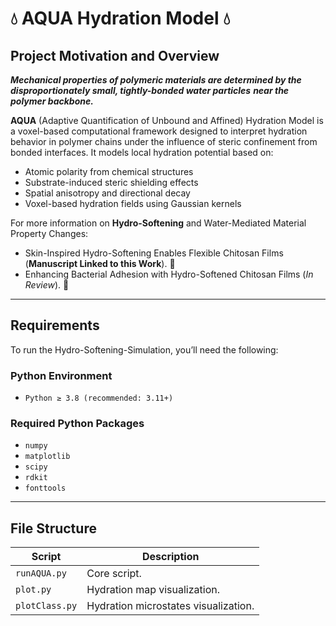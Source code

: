 # 💧 AQUA Hydration Model 💧

## Project Motivation and Overview

***Mechanical properties of polymeric materials are determined by the disproportionately small, tightly-bonded water particles*** ***near the polymer backbone.*** 

**AQUA** (Adaptive Quantification of Unbound and Affined) Hydration Model is a voxel-based computational framework designed to interpret hydration behavior in polymer chains under the influence of steric confinement from bonded interfaces. It models local hydration potential based on:

- Atomic polarity from chemical structures  
- Substrate-induced steric shielding effects 
- Spatial anisotropy and directional decay  
- Voxel-based hydration fields using Gaussian kernels  

For more information on **Hydro-Softening** and Water-Mediated Material Property Changes:
- Skin-Inspired Hydro-Softening Enables Flexible Chitosan Films (**Manuscript Linked to this Work**). 🧪
- Enhancing Bacterial Adhesion with Hydro-Softened Chitosan Films (*In Review*). 🦠

---

## Requirements

To run the Hydro-Softening-Simulation, you’ll need the following:

### Python Environment
- `Python ≥ 3.8 (recommended: 3.11+)`

### Required Python Packages
- `numpy`
- `matplotlib`
- `scipy`
- `rdkit`
- `fonttools`

---

## File Structure

| Script | Description |
|--------|-------------|
| `runAQUA.py` | Core script. |
| `plot.py` | Hydration map visualization. |
| `plotClass.py` | Hydration microstates visualization. |
